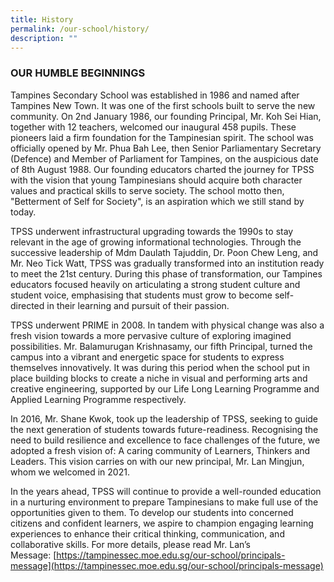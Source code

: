 ```yaml
---
title: History
permalink: /our-school/history/
description: ""
---
```

### OUR HUMBLE BEGINNINGS

Tampines Secondary School was established in 1986 and named after Tampines New Town. It was one of the first schools built to serve the new community. On 2nd January 1986, our founding Principal, Mr. Koh Sei Hian, together with 12 teachers, welcomed our inaugural 458 pupils. These pioneers laid a firm foundation for the Tampinesian spirit. The school was officially opened by Mr. Phua Bah Lee, then Senior Parliamentary Secretary (Defence) and Member of Parliament for Tampines, on the auspicious date of 8th August 1988. Our founding educators charted the journey for TPSS with the vision that young Tampinesians should acquire both character values and practical skills to serve society. The school motto then, "Betterment of Self for Society", is an aspiration which we still stand by today.

TPSS underwent infrastructural upgrading towards the 1990s to stay relevant in the age of growing informational technologies. Through the successive leadership of Mdm Daulath Tajuddin, Dr. Poon Chew Leng, and Mr. Neo Tick Watt, TPSS was gradually transformed into an institution ready to meet the 21st century. During this phase of transformation, our Tampines educators focused heavily on articulating a strong student culture and student voice, emphasising that students must grow to become self-directed in their learning and pursuit of their passion.

TPSS underwent PRIME in 2008. In tandem with physical change was also a fresh vision towards a more pervasive culture of exploring imagined possibilities. Mr. Balamurugan Krishnasamy, our fifth Principal, turned the campus into a vibrant and energetic space for students to express themselves innovatively. It was during this period when the school put in place building blocks to create a niche in visual and performing arts and creative engineering, supported by our Life Long Learning Programme and Applied Learning Programme respectively.

In 2016, Mr. Shane Kwok, took up the leadership of TPSS, seeking to guide the next generation of students towards future-readiness. Recognising the need to build resilience and excellence to face challenges of the future, we adopted a fresh vision of: A caring community of Learners, Thinkers and Leaders. This vision carries on with our new principal, Mr. Lan Mingjun, whom we welcomed in 2021.

In the years ahead, TPSS will continue to provide a well-rounded education in a nurturing environment to prepare Tampinesians to make full use of the opportunities given to them. To develop our students into concerned citizens and confident learners, we aspire to champion engaging learning experiences to enhance their critical thinking, communication, and collaborative skills. For more details, please read Mr. Lan’s Message: [https://tampinessec.moe.edu.sg/our-school/principals-message](https://tampinessec.moe.edu.sg/our-school/principals-message)